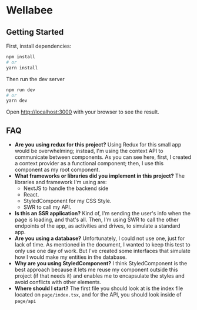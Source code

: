 # Wellabee

## Getting Started

First, install dependencies:

```bash
npm install
# or
yarn install
```

Then run the dev server

```bash
npm run dev
# or
yarn dev
```

Open [http://localhost:3000](http://localhost:3000) with your browser to see the result.

## FAQ

- **Are you using redux for this project?** Using Redux for this small app would be overwhelming; instead, I'm using the context API to communicate between components. As you can see here, first, I created a context provider as a functional component; then, I use this component as my root component.
- **What frameworks or libraries did you implement in this project?** The libraries and framework I'm using are:
  - NextJS to handle the backend side
  - React.
  - StyledComponent for my CSS Style.
  - SWR to call my API.
- **Is this an SSR application?** Kind of, I'm sending the user's info when the page is loading, and that's all. Then, I'm using SWR to call the other endpoints of the app, as activities and drives, to simulate a standard app.
- **Are you using a database?** Unfortunately, I could not use one, just for lack of time. As mentioned in the document, I wanted to keep this test to only use one day of work. But I've created some interfaces that simulate how I would make my entities in the database.
- **Why are you using StyledComponent?** I think StyledComponent is the best approach because it lets me reuse my component outside this project (if that needs it) and enables me to encapsulate the styles and avoid conflicts with other elements.
- **Where should I start?** The first file you should look at is the index file located on `page/index.tsx`, and for the API, you should look inside of `page/api`
